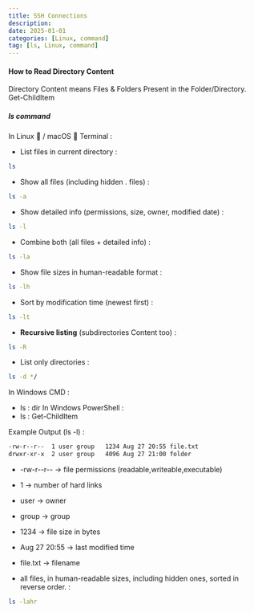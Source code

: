 ```yaml
---
title: SSH Connections
description: 
date: 2025-01-01
categories: [Linux, command]
tag: [ls, Linux, command]
---
```


#### How to Read Directory Content
Directory Content means Files & Folders Present in the Folder/Directory.
Get-ChildItem
##### **ls** command

In Linux 🐧 / macOS 🍎 Terminal
: 

- List files in current directory
: 
```bash
ls
```

- Show all files (including hidden . files)
: 
```bash
ls -a
```
- Show detailed info (permissions, size, owner, modified date)
: 
```bash
ls -l
```
- Combine both (all files + detailed info)
: 
```bash
ls -la
```
- Show file sizes in human-readable format
: 
```bash
ls -lh
```
- Sort by modification time (newest first)
: 
```bash
ls -lt
```
- **Recursive listing** (subdirectories Content too)
: 
```bash
ls -R
```
- List only directories
: 
```bash
ls -d */
```


In Windows CMD
: 
- ls : dir
In Windows PowerShell
: 
- ls : Get-ChildItem

Example Output (ls -l)
: 
```bash
-rw-r--r--  1 user group   1234 Aug 27 20:55 file.txt
drwxr-xr-x  2 user group   4096 Aug 27 21:00 folder
```
- -rw-r--r-- → file permissions (readable,writeable,executable)
- 1 → number of hard links
- user → owner
- group → group
- 1234 → file size in bytes
- Aug 27 20:55 → last modified time
- file.txt → filename

- all files, in human-readable sizes, including hidden ones, sorted in reverse order.
: 
```bash
ls -lahr
```
